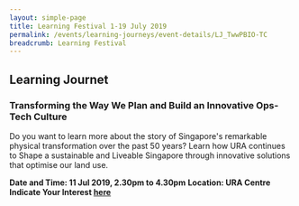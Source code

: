 ```yaml
---
layout: simple-page
title: Learning Festival 1-19 July 2019
permalink: /events/learning-journeys/event-details/LJ_TwwPBIO-TC
breadcrumb: Learning Festival
---
```


## Learning Journet 
### Transforming the Way We Plan and Build an Innovative Ops-Tech Culture 

Do you want to learn more about the story of Singapore's remarkable physical transformation over the past 50 years? Learn how URA continues to Shape a sustainable and Liveable Singapore through innovative solutions that optimise our land use.

**Date and Time: 11 Jul 2019, 2.30pm to 4.30pm** 
**Location: URA Centre** 
**Indicate Your Interest [here](https://www.eventbrite.sg/e/step-into-my-shoes-making-a-difference-as-a-probation-officer-tickets-61082209533)** 

